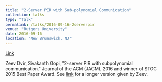 ```yaml
---
title: "2-Server PIR with Sub-polynomial Communication"
collection: talks
type: "Talk"
permalink: /talks/2016-09-16-2serverpir
venue: "Rutgers University"
date: 2016-09-16
location: "New Brunswick, NJ"
---
```


[Link](https://youtu.be/mL9iNGH2vVA?si=laERCeYcRBOf73Gg)

Zeev Dvir, Sivakanth Gopi, &quot;2-server PIR with subpolynomial communication.&quot; Journal of the ACM (JACM), 2016 and winner of STOC 2015 Best Paper Award. See [link](https://youtu.be/iXBncrIlMco?si=HB17qDDm9-8NpKP2) for a longer version given by Zeev.
